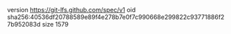 version https://git-lfs.github.com/spec/v1
oid sha256:40536df20788589e89f4e278b7e0f7c990668e299822c93771886f27b952083d
size 1579
